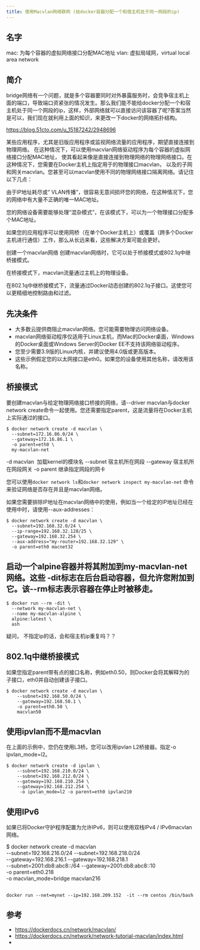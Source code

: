 ```yaml
---
title: 使用Macvlan网络联网 (给docker容器分配一个和宿主机处于同一网段的ip)
---
```




## 名字

mac: 为每个容器的虚拟网络接口分配MAC地址
vlan: 虚拟局域网，virtual local area network 

## 简介


bridge网络有一个问题，就是多个容器要同时对外暴露服务时，会竞争宿主机上面的端口，导致端口资紧张的情况发生。那么我们能不能给docker分配一个和宿主机处于同一个网段的ip，这样，外部网络就可以直接访问该容器了呢?答案当然是可以，我们现在就利用上面的知识，来更改一下docker的网络拓扑结构。



https://blog.51cto.com/u_15187242/2948696


某些应用程序，尤其是旧版应用程序或监视网络流量的应用程序，期望直接连接到物理网络。
在这种情况下，可以使用macvlan网络驱动程序为每个容器的虚拟网络接口分配MAC地址，
使其看起来像是直接连接到物理网络的物理网络接口。在这种情况下，您需要在Docker主机上指定用于的物理接口macvlan，
以及的子网和网关macvlan。您甚至可以macvlan使用不同的物理网络接口隔离网络。请记住以下几点：

由于IP地址耗尽或“ VLAN传播”，很容易无意间损坏您的网络，在这种情况下，您的网络中有大量不正确的唯一MAC地址。

您的网络设备需要能够处理“混杂模式”，在该模式下，可以为一个物理接口分配多个MAC地址。

如果您的应用程序可以使用网桥（在单个Docker主机上）或覆盖（跨多个Docker主机进行通信）工作，那么从长远来看，这些解决方案可能会更好。

创建一个macvlan网络
创建macvlan网络时，它可以处于桥接模式或802.1q中继桥接模式。

在桥接模式下，macvlan流量通过主机上的物理设备。

在802.1q中继桥接模式下，流量通过Docker动态创建的802.1q子接口。这使您可以更精细地控制路由和过滤。

## 先决条件

- 大多数云提供商阻止macvlan网络。您可能需要物理访问网络设备。
- macvlan网络驱动程序仅适用于Linux主机，而Mac的Docker桌面，Windows的Docker桌面或Windows Server的Docker EE不支持该网络驱动程序。
- 您至少需要3.9版的Linux内核，并建议使用4.0版或更高版本。
- 这些示例假定您的以太网接口是eth0。如果您的设备使用其他名称，请改用该名称。


## 桥接模式

要创建macvlan与给定物理网络接口桥接的网络，请--driver macvlan与docker network create命令一起使用。您还需要指定parent，这是流量将在Docker主机上实际通过的接口。

```
$ docker network create -d macvlan \
  --subnet=172.16.86.0/24 \
  --gateway=172.16.86.1 \
  -o parent=eth0 \
  my-macvlan-net
```

-d macvlan  加载kernel的模块名
--subnet 宿主机所在网段
--gateway 宿主机所在网段网关
-o parent 继承指定网段的网卡


您可以使用`docker network ls`和`docker network inspect my-macvlan-net` 命令来验证网络是否存在并且是macvlan网络。


如果您需要排除IP地址在macvlan网络中的使用，例如当一个给定的IP地址已经在使用中时，请使用--aux-addresses：

```
$ docker network create -d macvlan \
  --subnet=192.168.32.0/24 \
  --ip-range=192.168.32.128/25 \
  --gateway=192.168.32.254 \
  --aux-address="my-router=192.168.32.129" \
  -o parent=eth0 macnet32
```

## 启动一个alpine容器并将其附加到my-macvlan-net网络。这些 -dit标志在后台启动容器，但允许您附加到它。该--rm标志表示容器在停止时被移走。

```
$ docker run --rm -dit \
  --network my-macvlan-net \
  --name my-macvlan-alpine \
  alpine:latest \
  ash
```

疑问， 不指定ip的话，会和宿主机ip重复吗？？


## 802.1q中继桥接模式
如果您指定parent带有点的接口名称，例如eth0.50，则Docker会将其解释为的子接口，eth0并自动创建该子接口。

```
$ docker network create -d macvlan \
    --subnet=192.168.50.0/24 \
    --gateway=192.168.50.1 \
    -o parent=eth0.50 \
    macvlan50
```

## 使用ipvlan而不是macvlan

在上面的示例中，您仍在使用L3桥。您可以改用ipvlan L2桥接器。指定-o ipvlan_mode=l2。

```
$ docker network create -d ipvlan \
    --subnet=192.168.210.0/24 \
    --subnet=192.168.212.0/24 \
    --gateway=192.168.210.254 \
    --gateway=192.168.212.254 \
     -o ipvlan_mode=l2 -o parent=eth0 ipvlan210
```

## 使用IPv6

如果已将Docker守护程序配置为允许IPv6，则可以使用双栈IPv4 / IPv6macvlan网络。

$ docker network create -d macvlan \
    --subnet=192.168.216.0/24 --subnet=192.168.218.0/24 \
    --gateway=192.168.216.1 --gateway=192.168.218.1 \
    --subnet=2001:db8:abc8::/64 --gateway=2001:db8:abc8::10 \
     -o parent=eth0.218 \
     -o macvlan_mode=bridge macvlan216


## 

```
docker run --net=mynet --ip=192.168.209.152  -it --rm centos /bin/bash
```


## 参考

- https://dockerdocs.cn/network/macvlan/
- https://dockerdocs.cn/network/network-tutorial-macvlan/index.html
- 